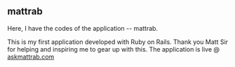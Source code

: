 ## mattrab

Here, I have the codes of the application -- mattrab.

This is my first application developed with Ruby on Rails. Thank you Matt Sir for helping and inspiring me to gear up with this. The application is live @ [askmattrab.com](https://www.askmattrab.com)
